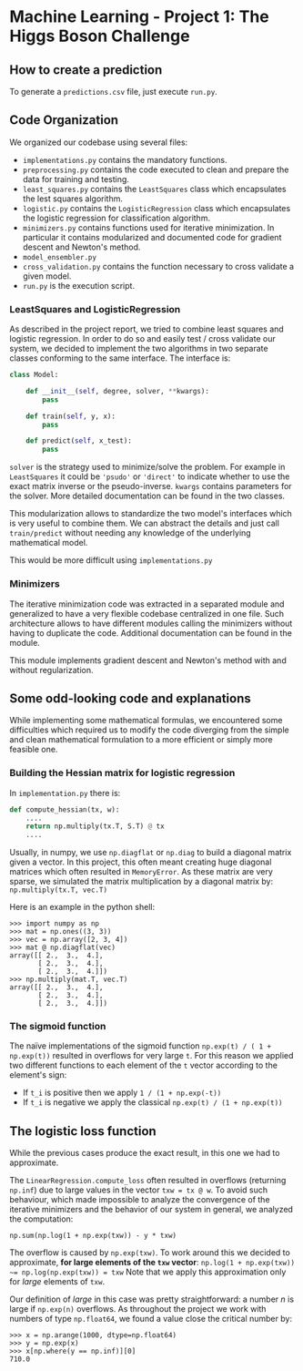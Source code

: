 # Machine Learning - Project 1: The Higgs Boson Challenge

## How to create a prediction

To generate a `predictions.csv` file, just execute `run.py`.

## Code Organization

We organized our codebase using several files:

 - `implementations.py` contains the mandatory functions.
 - `preprocessing.py` contains the code executed to clean and prepare the data
    for training and testing.
 - `least_squares.py` contains the `LeastSquares` class which encapsulates the
    lest squares algorithm.
 - `logistic.py` contains the `LogisticRegression` class which encapsulates the
    logistic regression for classification algorithm.
 - `minimizers.py` contains functions used for iterative minimization. In particular
    it contains modularized and documented code for gradient descent and
    Newton's method.
 - `model_ensembler.py`
 - `cross_validation.py` contains the function necessary to cross validate a
   given model.
 - `run.py` is the execution script.


### LeastSquares and LogisticRegression
As described in the project report, we tried to combine least squares and
logistic regression. In order to do so and easily test / cross validate our
system, we decided to implement the two algorithms in two separate classes
conforming to the same interface.
The interface is:

```python
class Model:

    def __init__(self, degree, solver, **kwargs):
        pass

    def train(self, y, x):
        pass

    def predict(self, x_test):
        pass
```

`solver` is the strategy used to minimize/solve the problem. For example
in `LeastSquares` it could be `'psudo'` or `'direct'` to indicate whether to use
the exact matrix inverse or the pseudo-inverse. `kwargs` contains parameters for
the solver. More detailed documentation can be found in the two classes.

This modularization allows to standardize the two model's interfaces which is very
useful to combine them. We can abstract the details and just call `train/predict`
without needing any knowledge of the underlying mathematical model.

This would be more difficult using `implementations.py`

### Minimizers
The iterative minimization code was extracted in a separated module and generalized
to have a very flexible codebase centralized in one file. Such architecture
allows to have different modules calling the minimizers without having to duplicate
the code. Additional documentation can be found in the module.

This module implements gradient descent and Newton's method with and without
regularization.

## Some odd-looking code and explanations

While implementing some mathematical formulas, we encountered some difficulties
which required us to modify the code diverging from the simple and clean
mathematical formulation to a more efficient or simply more feasible one.

### Building the Hessian matrix for logistic regression
In `implementation.py` there is:

```python
def compute_hessian(tx, w):
    ....
    return np.multiply(tx.T, S.T) @ tx
    ....
```

Usually, in numpy, we use `np.diagflat` or `np.diag` to build a diagonal matrix
given a vector. In this project, this often meant creating huge diagonal matrices
which often resulted in `MemoryError`. As these matrix are very sparse, we
simulated the matrix multiplication by a diagonal matrix by:
`np.multiply(tx.T, vec.T)`

Here is an example in the python shell:

```
>>> import numpy as np
>>> mat = np.ones((3, 3))
>>> vec = np.array([2, 3, 4])
>>> mat @ np.diagflat(vec)
array([[ 2.,  3.,  4.],
       [ 2.,  3.,  4.],
       [ 2.,  3.,  4.]])
>>> np.multiply(mat.T, vec.T)
array([[ 2.,  3.,  4.],
       [ 2.,  3.,  4.],
       [ 2.,  3.,  4.]])
```

### The sigmoid function
The naïve implementations of the sigmoid function `np.exp(t) / ( 1 + np.exp(t))`
resulted in overflows for very large `t`. For this reason we applied two different
functions to each element of the `t` vector according to the element's sign:

 - If `t_i` is positive then we apply `1 / (1 + np.exp(-t))`
 - If `t_i` is negative we apply the classical `np.exp(t) / (1 + np.exp(t))`

## The logistic loss function
While the previous cases produce the exact result, in this one we had to approximate.

The `LinearRegression.compute_loss` often resulted in overflows (returning `np.inf`)
due to large values in the vector `txw = tx @ w`. To avoid such behaviour,
which made impossible to analyze the convergence of the iterative minimizers
and the behavior of our system in general, we analyzed the computation:

`np.sum(np.log(1 + np.exp(txw)) - y * txw)`

The overflow is caused by `np.exp(txw)`. To work around this we decided to approximate,
**for large elements of the `txw` vector**:  `np.log(1 + np.exp(txw)) ~= np.log(np.exp(txw)) = txw`
Note that we apply this approximation only for *large* elements of `txw`.

Our definition of *large* in this case was pretty straightforward: a number *n* is
large if `np.exp(n)` overflows. As throughout the project we work with numbers
of type `np.float64`, we found a value close the critical number by:

```
>>> x = np.arange(1000, dtype=np.float64)
>>> y = np.exp(x)
>>> x[np.where(y == np.inf)][0]
710.0
```

